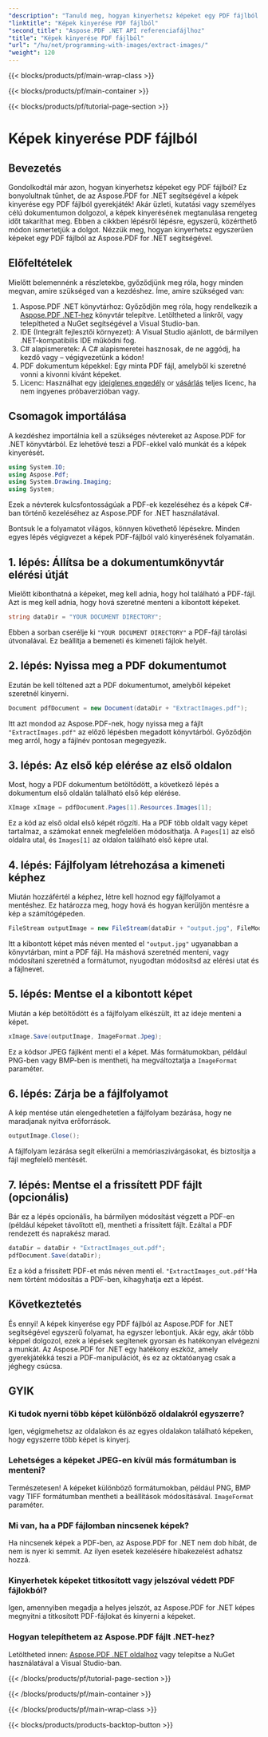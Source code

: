 ```yaml
---
"description": "Tanuld meg, hogyan kinyerhetsz képeket egy PDF fájlból az Aspose.PDF for .NET segítségével ezzel a lépésről lépésre haladó útmutatóval. Kezdd el a munkát a könnyen követhető utasításokkal."
"linktitle": "Képek kinyerése PDF fájlból"
"second_title": "Aspose.PDF .NET API referenciafájlhoz"
"title": "Képek kinyerése PDF fájlból"
"url": "/hu/net/programming-with-images/extract-images/"
"weight": 120
---
```


{{< blocks/products/pf/main-wrap-class >}}

{{< blocks/products/pf/main-container >}}

{{< blocks/products/pf/tutorial-page-section >}}

# Képek kinyerése PDF fájlból

## Bevezetés

Gondolkodtál már azon, hogyan kinyerhetsz képeket egy PDF fájlból? Ez bonyolultnak tűnhet, de az Aspose.PDF for .NET segítségével a képek kinyerése egy PDF fájlból gyerekjáték! Akár üzleti, kutatási vagy személyes célú dokumentumon dolgozol, a képek kinyerésének megtanulása rengeteg időt takaríthat meg. Ebben a cikkben lépésről lépésre, egyszerű, közérthető módon ismertetjük a dolgot. Nézzük meg, hogyan kinyerhetsz egyszerűen képeket egy PDF fájlból az Aspose.PDF for .NET segítségével.

## Előfeltételek

Mielőtt belemennénk a részletekbe, győződjünk meg róla, hogy minden megvan, amire szükséged van a kezdéshez. Íme, amire szükséged van:

1. Aspose.PDF .NET könyvtárhoz: Győződjön meg róla, hogy rendelkezik a [Aspose.PDF .NET-hez](https://releases.aspose.com/pdf/net/) könyvtár telepítve. Letöltheted a linkről, vagy telepítheted a NuGet segítségével a Visual Studio-ban.
2. IDE (Integrált fejlesztői környezet): A Visual Studio ajánlott, de bármilyen .NET-kompatibilis IDE működni fog.
3. C# alapismeretek: A C# alapismeretei hasznosak, de ne aggódj, ha kezdő vagy – végigvezetünk a kódon!
4. PDF dokumentum képekkel: Egy minta PDF fájl, amelyből ki szeretné vonni a kivonni kívánt képeket.
5. Licenc: Használhat egy [ideiglenes engedély](https://purchase.aspose.com/tempvagyary-license/) or [vásárlás](https://purchase.aspose.com/buy) teljes licenc, ha nem ingyenes próbaverzióban vagy.

## Csomagok importálása

A kezdéshez importálnia kell a szükséges névtereket az Aspose.PDF for .NET könyvtárból. Ez lehetővé teszi a PDF-ekkel való munkát és a képek kinyerését.

```csharp
using System.IO;
using Aspose.Pdf;
using System.Drawing.Imaging;
using System;
```

Ezek a névterek kulcsfontosságúak a PDF-ek kezeléséhez és a képek C#-ban történő kezeléséhez az Aspose.PDF for .NET használatával.

Bontsuk le a folyamatot világos, könnyen követhető lépésekre. Minden egyes lépés végigvezet a képek PDF-fájlból való kinyerésének folyamatán.

## 1. lépés: Állítsa be a dokumentumkönyvtár elérési útját

Mielőtt kibonthatná a képeket, meg kell adnia, hogy hol található a PDF-fájl. Azt is meg kell adnia, hogy hová szeretné menteni a kibontott képeket.

```csharp
string dataDir = "YOUR DOCUMENT DIRECTORY";
```

Ebben a sorban cserélje ki `"YOUR DOCUMENT DIRECTORY"` a PDF-fájl tárolási útvonalával. Ez beállítja a bemeneti és kimeneti fájlok helyét.

## 2. lépés: Nyissa meg a PDF dokumentumot

Ezután be kell töltened azt a PDF dokumentumot, amelyből képeket szeretnél kinyerni.

```csharp
Document pdfDocument = new Document(dataDir + "ExtractImages.pdf");
```

Itt azt mondod az Aspose.PDF-nek, hogy nyissa meg a fájlt `"ExtractImages.pdf"` az előző lépésben megadott könyvtárból. Győződjön meg arról, hogy a fájlnév pontosan megegyezik.

## 3. lépés: Az első kép elérése az első oldalon

Most, hogy a PDF dokumentum betöltődött, a következő lépés a dokumentum első oldalán található első kép elérése.

```csharp
XImage xImage = pdfDocument.Pages[1].Resources.Images[1];
```

Ez a kód az első oldal első képét rögzíti. Ha a PDF több oldalt vagy képet tartalmaz, a számokat ennek megfelelően módosíthatja. A `Pages[1]` az első oldalra utal, és `Images[1]` az oldalon található első képre utal.

## 4. lépés: Fájlfolyam létrehozása a kimeneti képhez

Miután hozzáfértél a képhez, létre kell hoznod egy fájlfolyamot a mentéshez. Ez határozza meg, hogy hová és hogyan kerüljön mentésre a kép a számítógépeden.

```csharp
FileStream outputImage = new FileStream(dataDir + "output.jpg", FileMode.Create);
```

Itt a kibontott képet más néven mented el `"output.jpg"` ugyanabban a könyvtárban, mint a PDF fájl. Ha máshová szeretnéd menteni, vagy módosítani szeretnéd a formátumot, nyugodtan módosítsd az elérési utat és a fájlnevet.

## 5. lépés: Mentse el a kibontott képet

Miután a kép betöltődött és a fájlfolyam elkészült, itt az ideje menteni a képet.

```csharp
xImage.Save(outputImage, ImageFormat.Jpeg);
```

Ez a kódsor JPEG fájlként menti el a képet. Más formátumokban, például PNG-ben vagy BMP-ben is mentheti, ha megváltoztatja a `ImageFormat` paraméter.

## 6. lépés: Zárja be a fájlfolyamot

A kép mentése után elengedhetetlen a fájlfolyam bezárása, hogy ne maradjanak nyitva erőforrások.

```csharp
outputImage.Close();
```

A fájlfolyam lezárása segít elkerülni a memóriaszivárgásokat, és biztosítja a fájl megfelelő mentését.

## 7. lépés: Mentse el a frissített PDF fájlt (opcionális)

Bár ez a lépés opcionális, ha bármilyen módosítást végzett a PDF-en (például képeket távolított el), mentheti a frissített fájlt. Ezáltal a PDF rendezett és naprakész marad.

```csharp
dataDir = dataDir + "ExtractImages_out.pdf";
pdfDocument.Save(dataDir);
```

Ez a kód a frissített PDF-et más néven menti el. `"ExtractImages_out.pdf"`Ha nem történt módosítás a PDF-ben, kihagyhatja ezt a lépést.

## Következtetés

És ennyi! A képek kinyerése egy PDF fájlból az Aspose.PDF for .NET segítségével egyszerű folyamat, ha egyszer lebontjuk. Akár egy, akár több képpel dolgozol, ezek a lépések segítenek gyorsan és hatékonyan elvégezni a munkát. Az Aspose.PDF for .NET egy hatékony eszköz, amely gyerekjátékká teszi a PDF-manipulációt, és ez az oktatóanyag csak a jéghegy csúcsa. 

## GYIK

### Ki tudok nyerni több képet különböző oldalakról egyszerre?
Igen, végigmehetsz az oldalakon és az egyes oldalakon található képeken, hogy egyszerre több képet is kinyerj.

### Lehetséges a képeket JPEG-en kívül más formátumban is menteni?
Természetesen! A képeket különböző formátumokban, például PNG, BMP vagy TIFF formátumban mentheti a beállítások módosításával. `ImageFormat` paraméter.

### Mi van, ha a PDF fájlomban nincsenek képek?
Ha nincsenek képek a PDF-ben, az Aspose.PDF for .NET nem dob hibát, de nem is nyer ki semmit. Az ilyen esetek kezelésére hibakezelést adhatsz hozzá.

### Kinyerhetek képeket titkosított vagy jelszóval védett PDF fájlokból?
Igen, amennyiben megadja a helyes jelszót, az Aspose.PDF for .NET képes megnyitni a titkosított PDF-fájlokat és kinyerni a képeket.

### Hogyan telepíthetem az Aspose.PDF fájlt .NET-hez?
Letöltheted innen: [Aspose.PDF .NET oldalhoz](https://releases.aspose.com/pdf/net/) vagy telepítse a NuGet használatával a Visual Studio-ban.

{{< /blocks/products/pf/tutorial-page-section >}}

{{< /blocks/products/pf/main-container >}}

{{< /blocks/products/pf/main-wrap-class >}}

{{< blocks/products/products-backtop-button >}}